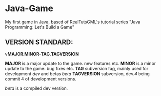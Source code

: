 # Java-Game

My first game in Java, based of RealTutsGML's tutorial series "Java Programming: Let's Build a Game"

## VERSION STANDARD:

v**MAJOR**.**MINOR**-**TAG**.**TAGVERSION**

**MAJOR** is a major update to the game. new features etc.
**MINOR** is a minor update to the game. bug fixes etc.
**TAG** subversion tag, mainly used for development _dev_ and betas _beta_
**TAGVERSION** subversion, dev._4_ being commit 4 of development versions.

_beta_ is a compiled dev version.
